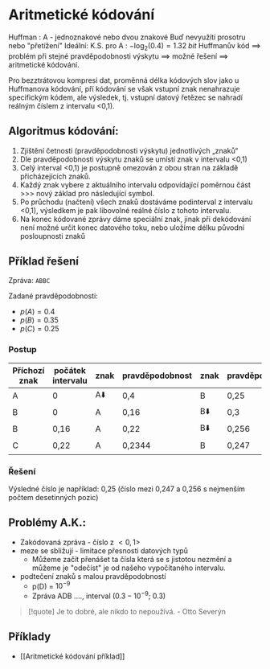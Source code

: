 # Aritmetické kódování

Huffman : A - jednoznakové nebo dvou znakové
Buď nevyužítí prosotru nebo "přetížení"
Ideální: K.S. pro A : $-\log_2(0.4) = 1.32 \;bit$
Huffmanův kód ==> problém při stejné pravděpodobnosti výskytu ==> možné
řešení ==> aritmetické kódování.

Pro bezztrátovou kompresi dat, proměnná délka kódových slov jako u Huffmanova kódování, pří kódování se však vstupní znak nenahrazuje specifickým kódem, ale výsledek, tj. vstupní datový řetězec se nahradí reálným číslem z intervalu <0,1).

## Algoritmus kódování:
1. Zjištění četnosti (pravděpodobnosti výskytu) jednotlivých „znaků“
2. Dle pravděpodobnosti výskytu znaků se umístí znak v intervalu <0,1)
3. Celý interval <0,1) je postupně omezován z obou stran na základě přicházejících znaků.
4. Každý znak vybere z aktuálního intervalu odpovídající poměrnou část >>> nový základ pro následující symbol.
5. Po průchodu (načtení) všech znaků dostáváme podinterval z intervalu <0,1),
výsledkem je pak libovolné reálné číslo z tohoto intervalu.
6. Na konec kódované zprávy dáme speciální znak, jinak při dekódování není možné určit konec datového toku, nebo uložíme délku původní posloupnosti znaků
## Příklad řešení
Zpráva: `ABBC`

Zadané pravděpodobnosti:
- $p(A) = 0.4$
- $p(B) = 0.35$
- $p(C) = 0.25$

### Postup
| Příchozí znak | počátek intervalu | znak | pravděpodobnost | znak | pravděpodobnost | znak | konec intervalu |
| ---- | ---- | ---- | ---- | ---- | ---- | ---- | ---- |
| A | 0 | A⬇️ | 0,4 | B | 0,25 | C | 1 |
| B | 0 | A | 0,16 | B⬇️ | 0,3 | C | 0,4 |
| B | 0,16 | A | 0,22 | B⬇️ | 0,256 | C | 0,3 |
| C | 0,22 | A | 0,2344 | B | 0,247 | C⬇️ | 0,256 |
### Řešení
Výsledné číslo je například: 0,25 (číslo mezi 0,247 a 0,256 s nejmenším počtem desetinných pozic)

## Problémy A.K.:
- Zakódovaná zpráva - číslo z $<0,1>$
- meze se sbližují - limitace přesnosti datových typů
	- Můžeme začít přenášet ta čísla která se s jistotou nezmění a můžeme je "odečíst" je od našeho vypočítaného intervalu.
- podtečení znaků s malou pravděpodobností
	- p(D) = $10^{-9}$
	- Zpráva ADB ...., interval ($0.3-10^{-9}$; $0.3$)

> [!quote] Je to dobré, ale nikdo to nepoužívá.
> \- Otto Severýn

## Příklady
- [[Aritmetické kódování příklad]]